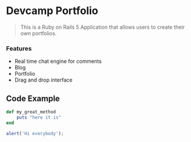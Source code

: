 # Devcamp Portfolio

> This is a Ruby on Rails 5 Application that allows users to create their own portfolios.

### Features

- Real time chat engine for comments
- Blog
- Portfolio
- Drag and drop interface

## Code Example

```ruby
def my_great_method
	puts "here it is"
end
```

```javascript
alert('Hi everybody');
```